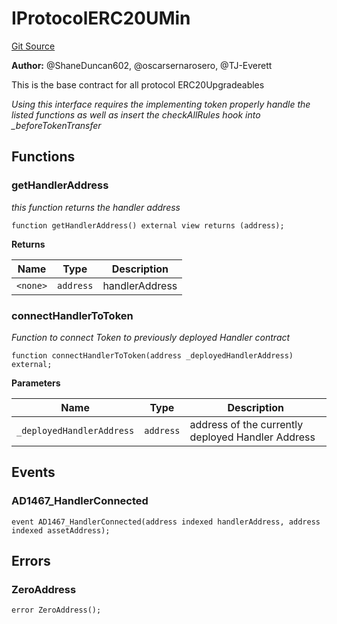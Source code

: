 # IProtocolERC20UMin
[Git Source](https://github.com/thrackle-io/tron/blob/f3bd6a25d2a231a2f0551b95491d3fdfe01415dc/src/client/token/ERC20/upgradeable/IProtocolERC20UMin.sol)

**Author:**
@ShaneDuncan602, @oscarsernarosero, @TJ-Everett

This is the base contract for all protocol ERC20Upgradeables

*Using this interface requires the implementing token properly handle the listed functions as well as insert the checkAllRules hook into _beforeTokenTransfer*


## Functions
### getHandlerAddress

*this function returns the handler address*


```solidity
function getHandlerAddress() external view returns (address);
```
**Returns**

|Name|Type|Description|
|----|----|-----------|
|`<none>`|`address`|handlerAddress|


### connectHandlerToToken

*Function to connect Token to previously deployed Handler contract*


```solidity
function connectHandlerToToken(address _deployedHandlerAddress) external;
```
**Parameters**

|Name|Type|Description|
|----|----|-----------|
|`_deployedHandlerAddress`|`address`|address of the currently deployed Handler Address|


## Events
### AD1467_HandlerConnected

```solidity
event AD1467_HandlerConnected(address indexed handlerAddress, address indexed assetAddress);
```

## Errors
### ZeroAddress

```solidity
error ZeroAddress();
```

